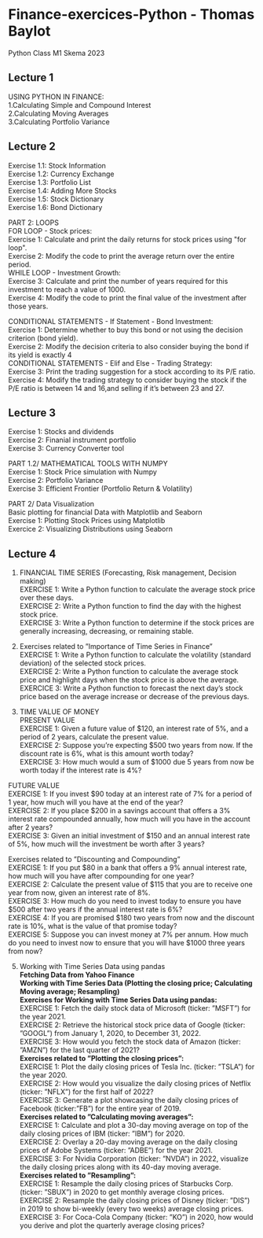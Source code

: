 # Finance-exercices-Python - Thomas Baylot  
Python Class M1 Skema 2023  
  
## Lecture 1  
USING PYTHON IN FINANCE:  
1.Calculating Simple and Compound Interest  
2.Calculating Moving Averages  
3.Calculating Portfolio Variance  
  
## Lecture 2  
Exercise 1.1: Stock Information  
Exercise 1.2: Currency Exchange  
Exercise 1.3: Portfolio List  
Exercise 1.4: Adding More Stocks  
Exercise 1.5: Stock Dictionary  
Exercise 1.6: Bond Dictionary  
  
PART 2: LOOPS  
FOR LOOP - Stock prices:  
Exercise 1: Calculate and print the daily returns for stock prices using "for loop".  
Exercise 2: Modify the code to print the average return over the entire period.  
WHILE LOOP - Investment Growth:  
Exercise 3: Calculate and print the number of years required for this investment to reach a value of 1000.  
Exercise 4: Modify the code to print the final value of the investment after those years.  
  
CONDITIONAL STATEMENTS - If Statement - Bond Investment:  
Exercise 1: Determine whether to buy this bond or not using the decision criterion (bond yield).  
Exercise 2: Modify the decision criteria to also consider buying the bond if its yield is exactly 4  
CONDITIONAL STATEMENTS - Elif and Else - Trading Strategy:   
Exercise 3: Print the trading suggestion for a stock according to its P/E ratio.  
Exercise 4: Modify the trading strategy to consider buying the stock if the P/E ratio is between 14 and 16,and selling if it’s between 23 and 27.  
  
## Lecture 3  
Exercise 1: Stocks and dividends  
Exercise 2: Finanial instrument portfolio  
Exercise 3: Currency Converter tool  
  
PART 1.2/ MATHEMATICAL TOOLS WITH NUMPY  
Exercise 1: Stock Price simulation with Numpy  
Exercise 2: Portfolio Variance  
Exercise 3: Efficient Frontier (Portfolio Return & Volatility)  
  
PART 2/ Data Visualization  
Basic plotting for financial Data with Matplotlib and Seaborn  
Exercise 1: Plotting Stock Prices using Matplotlib  
Exercice 2: Visualizing Distributions using Seaborn  
  
## Lecture 4  
  
1. FINANCIAL TIME SERIES (Forecasting, Risk management, Decision making)  
EXERCISE 1: Write a Python function to calculate the average stock price over these days.  
EXERCISE 2: Write a Python function to find the day with the highest stock price.  
EXERCISE 3: Write a Python function to determine if the stock prices are generally increasing, decreasing, or remaining stable.  
  
2. Exercises related to ”Importance of Time Series in Finance”  
EXERCISE 1: Write a Python function to calculate the volatility (standard deviation) of the selected stock prices.  
EXERCISE 2: Write a Python function to calculate the average stock price and highlight days when the stock price is above the average.  
EXERCICE 3: Write a Python function to forecast the next day’s stock price based on the average increase or decrease of the previous days.  
  
3. TIME VALUE OF MONEY  
PRESENT VALUE  
EXERCISE 1: Given a future value of $120, an interest rate of 5%, and a period of 2 years, calculate the present value.  
EXERCISE 2: Suppose you’re expecting $500 two years from now. If the discount rate is 6%, what is this amount worth today?  
EXERCISE 3: How much would a sum of $1000 due 5 years from now be worth today if the interest rate is 4%?  

FUTURE VALUE  
EXERCISE 1: If you invest $90 today at an interest rate of 7% for a period of 1 year, how much will you have at the end of the year?  
EXERCISE 2: If you place $200 in a savings account that offers a 3% interest rate compounded annually, how much will you have in the account after 2 years?  
EXERCISE 3: Given an initial investment of $150 and an annual interest rate of 5%, how much will the investment be worth after 3 years?  
  
Exercises related to ”Discounting and Compounding”  
EXERCISE 1: If you put $80 in a bank that offers a 9% annual interest rate, how much will you have after compounding for one year?  
EXERCISE 2: Calculate the present value of $115 that you are to receive one year from now, given an interest rate of 8%.  
EXERCISE 3: How much do you need to invest today to ensure you have $500 after two years if the annual interest rate is 6%?  
EXERCISE 4: If you are promised $180 two years from now and the discount rate is 10%, what is the value of that promise today?  
EXERCISE 5: Suppose you can invest money at 7% per annum. How much do you need to invest now to ensure that you will have $1000 three years from now?  
  
5. Working with Time Series Data using pandas  
**Fetching Data from Yahoo Finance**  
**Working with Time Series Data (Plotting the closing price; Calculating Moving average; Resampling)**  
**Exercises for Working with Time Series Data using pandas:**  
EXERCISE 1: Fetch the daily stock data of Microsoft (ticker: ”MSFT”) for the year 2021.  
EXERCISE 2: Retrieve the historical stock price data of Google (ticker: ”GOOGL”) from January 1, 2020, to December 31, 2022.  
EXERCISE 3: How would you fetch the stock data of Amazon (ticker: ”AMZN”) for the last quarter of 2021?  
**Exercises related to ”Plotting the closing prices”:**  
EXERCISE 1: Plot the daily closing prices of Tesla Inc. (ticker: ”TSLA”) for the year 2020.  
EXERCISE 2: How would you visualize the daily closing prices of Netflix (ticker: ”NFLX”) for the first half of 2022?  
EXERCISE 3: Generate a plot showcasing the daily closing prices of Facebook (ticker:”FB”) for the entire year of 2019.  
**Exercises related to ”Calculating moving averages”:**  
EXERCISE 1: Calculate and plot a 30-day moving average on top of the daily closing prices of IBM (ticker: ”IBM”) for 2020.  
EXERCISE 2: Overlay a 20-day moving average on the daily closing prices of Adobe Systems (ticker: ”ADBE”) for the year 2021.  
EXERCISE 3: For Nvidia Corporation (ticker: ”NVDA”) in 2022, visualize the daily closing prices along with its 40-day moving average.  
**Exercises related to ”Resampling”:**  
EXERCISE 1: Resample the daily closing prices of Starbucks Corp. (ticker: ”SBUX”) in 2020 to get monthly average closing prices.  
EXERCISE 2: Resample the daily closing prices of Disney (ticker: ”DIS”) in 2019 to show bi-weekly (every two weeks) average closing prices.  
EXERCISE 3: For Coca-Cola Company (ticker: ”KO”) in 2020, how would you derive and plot the quarterly average closing prices?  